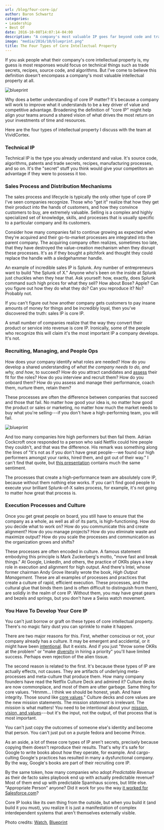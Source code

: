 ```yaml
---
url: /blog/four-core-ip/
author: Baron Schwartz
categories:
- Leadership
- Best Of
date: 2016-10-08T14:07:14-04:00
description: "A company's most valuable IP goes far beyond code and trade secrets."
image: "media/2016/10/blueprint.png"
title: The Four Types of Core Intellectual Property
---
```


If you ask people what their company's core intellectual property is, my guess
is most responses would focus on technical things such as trade secrets,
recipes, source code, and algorithms. But I've come to believe this definition
doesn't encompass a company's most valuable intellectual property at all.

![blueprint](/media/2016/10/Pocketwatch_cutaway_drawing.jpg)

<!--more-->

Why does a better understanding of core IP matter? It's because a company will
work to improve what it understands to be a key driver of value and competitive
advantage. Broadening the definition of "core IP" might help align your teams
around a shared vision of what drives the most return on your investments
of time and resources.

Here are the four types of intellectual property I discuss with the team at
VividCortex.

### Technical IP

Technical IP is the type you already understand and value. It's source code,
algorithms, patents and trade secrets, recipes, manufacturing processes, and so
on. It's the "secret" stuff you think would give your competitors an advantage
if they were to possess it too.

### Sales Process and Distribution Mechanisms

The sales process and lifecycle is typically the only other type of core IP I've
seen companies recognize. Those who "get it" realize that how they get their
product into the hands of customers, and how they convince customers to buy, are
extremely valuable.  Selling is a complex and highly specialized set of
knowledge, skills, and processes that is usually specific to a particular
company and its customers.

Consider how many companies fail to continue growing as expected when they're
acquired and their go-to-market processes are integrated into the parent
company. The acquiring company often realizes, sometimes too late, that they
have destroyed the value-creation mechanism when they disrupt these processes.
It's as if they bought a pitchfork and thought they could replace the handle
with a sledgehammer handle.

An example of incredible sales IP is Splunk. Any number of entrepreneurs want to
build "the Splunk of X." Anyone who's been on the inside at Splunk just chuckles
when they hear that. Ask yourself: how, exactly, does Splunk command such high
prices for what they sell? How about Bose? Apple? Can you figure out how they do
what they do?  Can you reproduce it? No? Probably not.

If you can't figure out how another company gets customers to pay insane amounts
of money for things and be incredibly loyal, then you've
discovered the truth: sales IP is core IP.

A small number of companies realize that the way they convert their product or
service into revenue is core IP.  Ironically, some of the people who recognize
this will claim it's the most important IP a company develops. It's not.

### Recruiting, Managing, and People Ops

How does your company identify what roles are needed? How do you develop a
shared understanding of *what the company needs to do, and why, and how*, to
succeed? How do you attract candidates and
[assess](/blog/2015/10/11/personality-assessments/) their fit for the roles? How
do you interview and recruit them? How do you onboard them? How do you assess
and manage their performance, coach them, nurture them, retain them?

These processes are often the difference between companies that succeed and
those that fail. No matter how good your idea is, no matter how good the product
or sales or marketing, no matter how much the market needs to buy what you're
selling---if you don't have a high-performing team, you will fail.

![blueprint](/media/2016/10/blueprint.png)

And too many companies hire high performers but then fail them. Adrian Cockcroft
once responded to a person who said Netflix could hire people they couldn't, and
that was the difference. His remark was something along the lines of "It's not
as if you don't have great people---we found our high performers amongst your
ranks, hired them, and got out of their way." I can't find that quote, but [this
presentation](http://perfcap.blogspot.com/2011/12/how-netflix-gets-out-of-way-of.html)
contains much the same sentiment.

The processes that create a high-performance team are absolutely core IP,
because without them nothing else works. If you can't find good people to
execute your brilliant Splunk-of-X sales process, for example, it's not going to
matter how great that process is.

### Execution Processes and Culture

Once you get great people on board, you still have to ensure that the company as
a whole, as well as all of its parts, is high-functioning. How do you decide
what to work on? How do you communicate this and create alignment? How do you
manage projects? How do you eliminate waste and maximize output? How do you
scale the processes and communication as the organization grows and shifts?

These processes are often encoded in culture. A famous statement embodying this
principle is Mark Zuckerberg's motto, "move fast and break things." At
Google, LinkedIn, and others, the practice of OKRs plays a key role in execution
and alignment for high output. And there's Intel, whose former chairman Andy
Grove literally wrote the book, *High Output Management.* These are all examples
of processes and practices that create a culture of rapid, efficient execution.
These processes, and the cultural glue that binds them (and is often difficult
to distinguish from them), are solidly in the realm of core IP. Without them,
you may have great gears and bezels and springs, but you don't have a Swiss
watch movement.

### You Have To Develop Your Core IP

You can't just borrow or graft on these types of core intellectual property.
There's no magic fairy dust you can sprinkle to make it happen.

There are two major reasons for this. First, whether conscious or not, your
company already has a culture. It may be emergent and accidental, or it might
have been [intentional](/blog/intent/). But it exists. And if you just "throw
some OKRs at the problem" or "make
[diversity](/blog/2016/04/18/why-prioritize-diversity-now/) in hiring a
priority" you'll have limited success. Perhaps even rejection of the alien
tissue.

The second reason is related to the first. It's because these types of IP are
actually effects, not causes. They are artifacts of underlying meta-processes
and meta-culture that produce them. How many company founders have read the
Netflix Culture Deck and admired it? Culture decks are now commonplace, and most
of them are utter garbage. Same thing for core values. "Hmmm... I think we
should be honest, yeah. And have integrity. Those sound like [core values](http://www.nytimes.com/2002/01/19/opinion/enron-s-vision-and-values-thing.html)." Culture
decks and core values are the new mission statements. The mission *statement* is
irrelevant. The *mission* is what matters! You need to be intentional about your
[mission, vision, and values](https://www.vividcortex.com/about-us/careers/)---but it's the input, not the output, of that
process that is most important.

You can't just copy the outcomes of someone else's identity and become that
person. You can't just put on a purple fedora and become Prince.

As an aside, a lot of these core types of IP aren't secrets, precisely because
copying them doesn't reproduce their results.  That's why it's safe for Google
to write books about how they operate, for example. And cargo-culting Google's
practices has resulted in many a dysfunctional company.  By the way, Google's
books are part of their recruiting core IP.

By the same token, how many companies who adopt *Predictable Revenue* as their
de facto sales playbook end up with actually predictable revenue? Most of them
end up with predictable Spamhaus scores, but little else. "Appropriate Person"
anyone? Did it work for you the way [it worked for
Salesforce.com](http://www.xaprb.com/blog/2015/04/05/magic-secret-sauce/)?

Core IP looks like its own thing from the outside, but when you build it (and
build it you must), you realize it is just a manifestation of complex
interdependent systems that aren't themselves externally visible. 

Photo credits:
[Watch](https://commons.wikimedia.org/wiki/File:Pocketwatch_cutaway_drawing.jpg),
[Blueprint](https://www.flickr.com/photos/wscullin/3770016707/)
